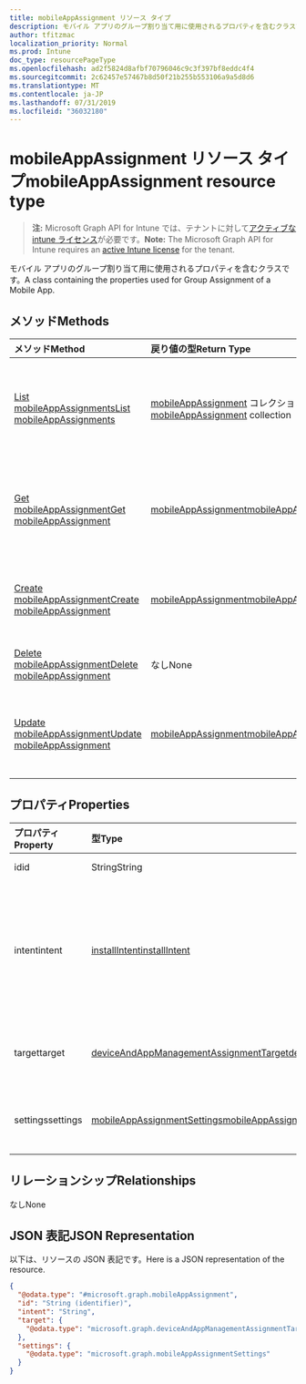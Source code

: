 ```yaml
---
title: mobileAppAssignment リソース タイプ
description: モバイル アプリのグループ割り当て用に使用されるプロパティを含むクラスです。
author: tfitzmac
localization_priority: Normal
ms.prod: Intune
doc_type: resourcePageType
ms.openlocfilehash: ad2f5824d8afbf70796046c9c3f397bf8eddc4f4
ms.sourcegitcommit: 2c62457e57467b8d50f21b255b553106a9a5d8d6
ms.translationtype: MT
ms.contentlocale: ja-JP
ms.lasthandoff: 07/31/2019
ms.locfileid: "36032180"
---
```

# <a name="mobileappassignment-resource-type"></a><span data-ttu-id="3cc2c-103">mobileAppAssignment リソース タイプ</span><span class="sxs-lookup"><span data-stu-id="3cc2c-103">mobileAppAssignment resource type</span></span>

> <span data-ttu-id="3cc2c-104">**注:** Microsoft Graph API for Intune では、テナントに対して[アクティブな intune ライセンス](https://go.microsoft.com/fwlink/?linkid=839381)が必要です。</span><span class="sxs-lookup"><span data-stu-id="3cc2c-104">**Note:** The Microsoft Graph API for Intune requires an [active Intune license](https://go.microsoft.com/fwlink/?linkid=839381) for the tenant.</span></span>

<span data-ttu-id="3cc2c-105">モバイル アプリのグループ割り当て用に使用されるプロパティを含むクラスです。</span><span class="sxs-lookup"><span data-stu-id="3cc2c-105">A class containing the properties used for Group Assignment of a Mobile App.</span></span>

## <a name="methods"></a><span data-ttu-id="3cc2c-106">メソッド</span><span class="sxs-lookup"><span data-stu-id="3cc2c-106">Methods</span></span>
|<span data-ttu-id="3cc2c-107">メソッド</span><span class="sxs-lookup"><span data-stu-id="3cc2c-107">Method</span></span>|<span data-ttu-id="3cc2c-108">戻り値の型</span><span class="sxs-lookup"><span data-stu-id="3cc2c-108">Return Type</span></span>|<span data-ttu-id="3cc2c-109">説明</span><span class="sxs-lookup"><span data-stu-id="3cc2c-109">Description</span></span>|
|:---|:---|:---|
|[<span data-ttu-id="3cc2c-110">List mobileAppAssignments</span><span class="sxs-lookup"><span data-stu-id="3cc2c-110">List mobileAppAssignments</span></span>](../api/intune-apps-mobileappassignment-list.md)|<span data-ttu-id="3cc2c-111">[mobileAppAssignment](../resources/intune-apps-mobileappassignment.md) コレクション</span><span class="sxs-lookup"><span data-stu-id="3cc2c-111">[mobileAppAssignment](../resources/intune-apps-mobileappassignment.md) collection</span></span>|<span data-ttu-id="3cc2c-112">[mobileAppAssignment](../resources/intune-apps-mobileappassignment.md) オブジェクトのプロパティとリレーションシップをリストします。</span><span class="sxs-lookup"><span data-stu-id="3cc2c-112">List properties and relationships of the [mobileAppAssignment](../resources/intune-apps-mobileappassignment.md) objects.</span></span>|
|[<span data-ttu-id="3cc2c-113">Get mobileAppAssignment</span><span class="sxs-lookup"><span data-stu-id="3cc2c-113">Get mobileAppAssignment</span></span>](../api/intune-apps-mobileappassignment-get.md)|[<span data-ttu-id="3cc2c-114">mobileAppAssignment</span><span class="sxs-lookup"><span data-stu-id="3cc2c-114">mobileAppAssignment</span></span>](../resources/intune-apps-mobileappassignment.md)|<span data-ttu-id="3cc2c-115">[mobileAppAssignment](../resources/intune-apps-mobileappassignment.md) オブジェクトのプロパティとリレーションシップを読み取ります。</span><span class="sxs-lookup"><span data-stu-id="3cc2c-115">Read properties and relationships of the [mobileAppAssignment](../resources/intune-apps-mobileappassignment.md) object.</span></span>|
|[<span data-ttu-id="3cc2c-116">Create mobileAppAssignment</span><span class="sxs-lookup"><span data-stu-id="3cc2c-116">Create mobileAppAssignment</span></span>](../api/intune-apps-mobileappassignment-create.md)|[<span data-ttu-id="3cc2c-117">mobileAppAssignment</span><span class="sxs-lookup"><span data-stu-id="3cc2c-117">mobileAppAssignment</span></span>](../resources/intune-apps-mobileappassignment.md)|<span data-ttu-id="3cc2c-118">新しい [mobileAppAssignment](../resources/intune-apps-mobileappassignment.md) オブジェクトを作成します。</span><span class="sxs-lookup"><span data-stu-id="3cc2c-118">Create a new [mobileAppAssignment](../resources/intune-apps-mobileappassignment.md) object.</span></span>|
|[<span data-ttu-id="3cc2c-119">Delete mobileAppAssignment</span><span class="sxs-lookup"><span data-stu-id="3cc2c-119">Delete mobileAppAssignment</span></span>](../api/intune-apps-mobileappassignment-delete.md)|<span data-ttu-id="3cc2c-120">なし</span><span class="sxs-lookup"><span data-stu-id="3cc2c-120">None</span></span>|<span data-ttu-id="3cc2c-121">[mobileAppAssignment](../resources/intune-apps-mobileappassignment.md) を削除します。</span><span class="sxs-lookup"><span data-stu-id="3cc2c-121">Deletes a [mobileAppAssignment](../resources/intune-apps-mobileappassignment.md).</span></span>|
|[<span data-ttu-id="3cc2c-122">Update mobileAppAssignment</span><span class="sxs-lookup"><span data-stu-id="3cc2c-122">Update mobileAppAssignment</span></span>](../api/intune-apps-mobileappassignment-update.md)|[<span data-ttu-id="3cc2c-123">mobileAppAssignment</span><span class="sxs-lookup"><span data-stu-id="3cc2c-123">mobileAppAssignment</span></span>](../resources/intune-apps-mobileappassignment.md)|<span data-ttu-id="3cc2c-124">[mobileAppAssignment](../resources/intune-apps-mobileappassignment.md) オブジェクトのプロパティを更新します。</span><span class="sxs-lookup"><span data-stu-id="3cc2c-124">Update the properties of a [mobileAppAssignment](../resources/intune-apps-mobileappassignment.md) object.</span></span>|

## <a name="properties"></a><span data-ttu-id="3cc2c-125">プロパティ</span><span class="sxs-lookup"><span data-stu-id="3cc2c-125">Properties</span></span>
|<span data-ttu-id="3cc2c-126">プロパティ</span><span class="sxs-lookup"><span data-stu-id="3cc2c-126">Property</span></span>|<span data-ttu-id="3cc2c-127">型</span><span class="sxs-lookup"><span data-stu-id="3cc2c-127">Type</span></span>|<span data-ttu-id="3cc2c-128">説明</span><span class="sxs-lookup"><span data-stu-id="3cc2c-128">Description</span></span>|
|:---|:---|:---|
|<span data-ttu-id="3cc2c-129">id</span><span class="sxs-lookup"><span data-stu-id="3cc2c-129">id</span></span>|<span data-ttu-id="3cc2c-130">String</span><span class="sxs-lookup"><span data-stu-id="3cc2c-130">String</span></span>|<span data-ttu-id="3cc2c-131">エンティティのキー。</span><span class="sxs-lookup"><span data-stu-id="3cc2c-131">Key of the entity.</span></span>|
|<span data-ttu-id="3cc2c-132">intent</span><span class="sxs-lookup"><span data-stu-id="3cc2c-132">intent</span></span>|[<span data-ttu-id="3cc2c-133">installIntent</span><span class="sxs-lookup"><span data-stu-id="3cc2c-133">installIntent</span></span>](../resources/intune-shared-installintent.md)|<span data-ttu-id="3cc2c-134">管理者によって定義されたインストールの目的。可能な値は、`available`、`required`、`uninstall`、`availableWithoutEnrollment` です。</span><span class="sxs-lookup"><span data-stu-id="3cc2c-134">The install intent defined by the admin. Possible values are: `available`, `required`, `uninstall`, `availableWithoutEnrollment`.</span></span>|
|<span data-ttu-id="3cc2c-135">target</span><span class="sxs-lookup"><span data-stu-id="3cc2c-135">target</span></span>|[<span data-ttu-id="3cc2c-136">deviceAndAppManagementAssignmentTarget</span><span class="sxs-lookup"><span data-stu-id="3cc2c-136">deviceAndAppManagementAssignmentTarget</span></span>](../resources/intune-shared-deviceandappmanagementassignmenttarget.md)|<span data-ttu-id="3cc2c-137">管理者によって定義された、ターゲット グループの割り当て。</span><span class="sxs-lookup"><span data-stu-id="3cc2c-137">The target group assignment defined by the admin.</span></span>|
|<span data-ttu-id="3cc2c-138">settings</span><span class="sxs-lookup"><span data-stu-id="3cc2c-138">settings</span></span>|[<span data-ttu-id="3cc2c-139">mobileAppAssignmentSettings</span><span class="sxs-lookup"><span data-stu-id="3cc2c-139">mobileAppAssignmentSettings</span></span>](../resources/intune-apps-mobileappassignmentsettings.md)|<span data-ttu-id="3cc2c-140">管理者によって定義された、ターゲットの割り当ての設定。</span><span class="sxs-lookup"><span data-stu-id="3cc2c-140">The settings for target assignment defined by the admin.</span></span>|

## <a name="relationships"></a><span data-ttu-id="3cc2c-141">リレーションシップ</span><span class="sxs-lookup"><span data-stu-id="3cc2c-141">Relationships</span></span>
<span data-ttu-id="3cc2c-142">なし</span><span class="sxs-lookup"><span data-stu-id="3cc2c-142">None</span></span>

## <a name="json-representation"></a><span data-ttu-id="3cc2c-143">JSON 表記</span><span class="sxs-lookup"><span data-stu-id="3cc2c-143">JSON Representation</span></span>
<span data-ttu-id="3cc2c-144">以下は、リソースの JSON 表記です。</span><span class="sxs-lookup"><span data-stu-id="3cc2c-144">Here is a JSON representation of the resource.</span></span>
<!-- {
  "blockType": "resource",
  "keyProperty": "id",
  "@odata.type": "microsoft.graph.mobileAppAssignment"
}
-->
``` json
{
  "@odata.type": "#microsoft.graph.mobileAppAssignment",
  "id": "String (identifier)",
  "intent": "String",
  "target": {
    "@odata.type": "microsoft.graph.deviceAndAppManagementAssignmentTarget"
  },
  "settings": {
    "@odata.type": "microsoft.graph.mobileAppAssignmentSettings"
  }
}
```



